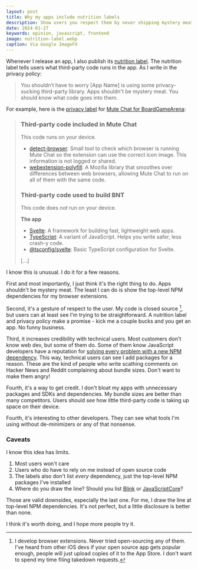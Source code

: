 ```yaml
---
layout: post
title: Why my apps include nutrition labels
description: Show users you respect them by never shipping mystery meat.
date: 2024-01-27
keywords: opinion, javascript, frontend
image: nutrition-label.webp
caption: Via Google ImageFX
---
```


Whenever I release an app, I also publish its [nutrition label](https://www.nazariosoftware.com/tags.html#h-privacy-policy). The nutrition label tells users what third-party code runs in the app. As I write in the privacy policy:

> You shouldn’t have to worry [App Name] is using some privacy-sucking third-party library. Apps shouldn't be mystery meat. You should know what code goes into them.

For example, here is the [privacy label](https://www.nazariosoftware.com/2023/06/02/mute-chat-privacy-policy.html) for [Mute Chat for BoardGameArena](https://www.nazariosoftware.com/2023/06/02/play-in-peace-with-mute-chat-for-boardgamearena.html):

> ### Third-party code included in Mute Chat
>
> This code runs on your device.
>
> - [detect-browser](https://www.npmjs.com/package/detect-browser): Small tool to check which browser is running Mute Chat so the extension can use the correct icon image. This information is not logged or shared.
> - [webextension-polyfill](https://github.com/mozilla/webextension-polyfill): A Mozilla library that smoothes over differences between web browsers, allowing Mute Chat to run on all of them with the same code.
>
> ### Third-party code used to build BNT
>
> This code does _not_ run on your device.
>
> **The app**
>
> - [Svelte](https://svelte.dev): A framework for building fast, lightweight web apps.
> - [TypeScript](https://www.typescriptlang.org): A variant of JavaScript. Helps you write safer, less crash-y code.
> - [@tsconfig/svelte](https://www.npmjs.com/package/@tsconfig/svelte): Basic TypeScript configuration for Svelte.
>
> [...]

I know this is unusual. I do it for a few reasons.

First and most importantly, I just think it's the right thing to do. Apps shouldn't be mystery meat. The least I can do is show the top-level NPM dependencies for my browser extensions.

Second, it's a gesture of respect to the user. My code is closed source [^1], but users can at least see I'm trying to be straightforward. A nutrition label and privacy policy make a promise - kick me a couple bucks and you get an app. No funny business.

[^1]: I develop browser extensions. Never tried open-sourcing any of them. I've heard from other iOS devs if your open source app gets popular enough, people will just upload copies of it to the App Store. I don't want to spend my time filing takedown requests.

Third, it increases credibility with technical users. Most customers don't know web dev, but some of them do. Some of them know JavaScript developers have a reputation for [solving every problem with a new NPM dependency](https://blog.appsignal.com/2020/04/09/ride-down-the-javascript-dependency-hell.html). This way, technical users can see I add packages for a reason. These are the kind of people who write scathing comments on Hacker News and Reddit complaining about bundle sizes. Don't want to make them angry!

Fourth, it's a way to get credit. I don't bloat my apps with unnecessary packages and SDKs and dependencies. My bundle sizes are better than many competitors. Users should _see_ how little third-party code is taking up space on their device.

Fourth, it's interesting to other developers. They can see what tools I'm using without de-minimizers or any of that nonsense.

### Caveats

I know this idea has limits.

1. Most users won't care
2. Users who do have to rely on me instead of open source code
3. The labels also don't list _every_ dependency, just the top-level NPM packages I've installed
4. Where do you draw the line? Should you list [Blink](https://www.chromium.org/blink/) or [JavaScriptCore](https://developer.apple.com/documentation/javascriptcore)?

Those are valid downsides, especially the last one. For me, I draw the line at top-level NPM dependencies. It's not perfect, but a little disclosure is better than none.

I think it's worth doing, and I hope more people try it.
